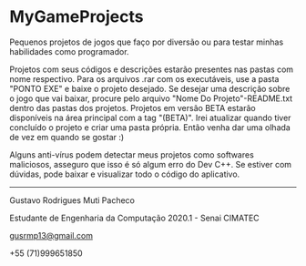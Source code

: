 # MyGameProjects
Pequenos projetos de jogos que faço por diversão ou para testar minhas habilidades como programador.

Projetos com seus códigos e descrições estarão presentes nas pastas com nome respectivo. Para os arquivos .rar com os executáveis, use a pasta "PONTO EXE" e baixe o projeto desejado. Se desejar uma descrição sobre o jogo que vai baixar, procure pelo arquivo "Nome Do Projeto"-README.txt dentro das pastas dos projetos. Projetos em versão BETA estarão disponíveis na área principal com a tag "(BETA)". Irei atualizar quando tiver concluído o projeto e criar uma pasta própria. Então venha dar uma olhada de vez em quando se gostar :)

Alguns anti-vírus podem detectar meus projetos como softwares maliciosos, asseguro que isso é só algum erro do Dev C++. Se estiver com dúvidas, pode baixar e visualizar todo o código do aplicativo.

-------------------------------------------------------------

Gustavo Rodrigues Muti Pacheco

Estudante de Engenharia da Computação 2020.1 - Senai CIMATEC

gusrmp13@gmail.com

+55 (71)999651850


